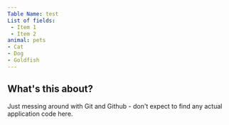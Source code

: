 ```yaml
---
Table Name: test
List of fields:
 - Item 1
 - Item 2
animal: pets
- Cat
- Dog
- Goldfish
---
```


## What's this about?

Just messing around with Git and Github - don't expect to find any actual
application code here.
